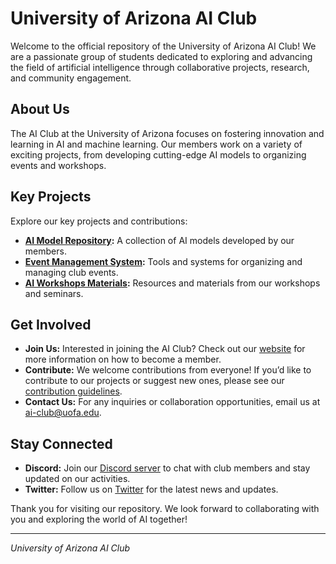 # University of Arizona AI Club

Welcome to the official repository of the University of Arizona AI Club! We are a passionate group of students dedicated to exploring and advancing the field of artificial intelligence through collaborative projects, research, and community engagement.

## About Us

The AI Club at the University of Arizona focuses on fostering innovation and learning in AI and machine learning. Our members work on a variety of exciting projects, from developing cutting-edge AI models to organizing events and workshops.

## Key Projects

Explore our key projects and contributions:
- **[AI Model Repository](https://github.com/uofa-ai-club/ai-model-repo):** A collection of AI models developed by our members.
- **[Event Management System](https://github.com/uofa-ai-club/event-management):** Tools and systems for organizing and managing club events.
- **[AI Workshops Materials](https://github.com/uofa-ai-club/workshop-materials):** Resources and materials from our workshops and seminars.

## Get Involved

- **Join Us:** Interested in joining the AI Club? Check out our [website](https://www.uofa.edu/ai-club) for more information on how to become a member.
- **Contribute:** We welcome contributions from everyone! If you’d like to contribute to our projects or suggest new ones, please see our [contribution guidelines](CONTRIBUTING.md).
- **Contact Us:** For any inquiries or collaboration opportunities, email us at [ai-club@uofa.edu](mailto:ai-club@uofa.edu).

## Stay Connected

- **Discord:** Join our [Discord server](https://discord.gg/uofa-ai-club) to chat with club members and stay updated on our activities.
- **Twitter:** Follow us on [Twitter](https://twitter.com/uofa_ai_club) for the latest news and updates.

Thank you for visiting our repository. We look forward to collaborating with you and exploring the world of AI together!

---

*University of Arizona AI Club*

